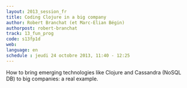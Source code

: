 ```yaml
---
layout: 2013_session_fr
title: Coding Clojure in a big company
author: Robert Branchat (et Marc-Elian Bégin)
authorpost: robert-branchat
track: 13_fun_prog
code: s13fp1d
web: 
language: en
schedule : jeudi 24 octobre 2013, 11:40 - 12:25
---
```


How to bring emerging technologies like Clojure and Cassandra (NoSQL DB) to big companies: a real example.


